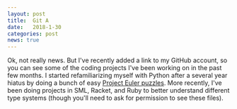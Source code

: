 ```yaml
---
layout: post
title:  Git A
date:   2018-1-30
categories: post
news: true
---
```

Ok, not really news. But I've recently added a link to my GitHub account, so you can see some of the coding projects I've been working on in the past few months. I started refamiliarizing myself with Python after a several year hiatus by doing a bunch of easy [Project Euler puzzles](https://projecteuler.net). More recently, I've been doing projects in SML, Racket, and Ruby to better understand different type systems (though you'll need to ask for permission to see these files).